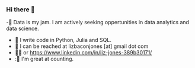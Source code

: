 ### Hi there 👋
-🏹 Data is my jam. I am actively seeking oppertunities in data analytics and data science.
- :cowboy_hat_face: I write code in Python, Julia and SQL. 
- :metal: I can be reached at lizbaconjones [at] gmail dot com
- :supervillain_woman: or https://www.linkedin.com/in/liz-jones-389b30171/
- :🧮 I'm great at counting.
